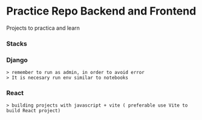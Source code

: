  # Practice Repo Backend and Frontend
 
 Projects to practica and learn

### Stacks

 ### Django
    > remember to run as admin, in order to avoid error
    > It is necesary run env similar to notebooks

 ### React
    > building projects with javascript + vite ( preferable use Vite to build React project)